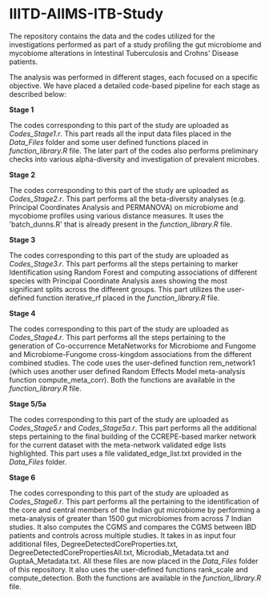# IIITD-AIIMS-ITB-Study
The repository contains the data and the codes utilized for the investigations performed as part of a study profiling the gut microbiome and mycobiome alterations in Intestinal Tuberculosis and Crohns' Disease patients.

The analysis was performed in different stages, each focused on a specific objective. We have placed a detailed code-based pipeline for each stage as described below:

**Stage 1**

The codes corresponding to this part of the study are uploaded as *Codes_Stage1.r*. This part reads all the input data files placed in the *Data_Files* folder and some user defined functions placed in *function_library.R* file. The later part of the codes also performs preliminary checks into various alpha-diversity and investigation of prevalent microbes.

**Stage 2**

The codes corresponding to this part of the study are uploaded as *Codes_Stage2.r*. This part performs all the beta-diversity analyses (e.g. Principal Coordinates Analysis and PERMANOVA) on microbiome and mycobiome profiles using various distance measures. It uses the 'batch_dunns.R' that is already present in the *function_library.R* file. 

**Stage 3**

The codes corresponding to this part of the study are uploaded as *Codes_Stage3.r*. This part performs all the steps pertaining to marker Identification using Random Forest and computing associations of different species with Principal Coordinate Analysis axes showing the most significant splits across the different groups. This part utilizes the user-defined function iterative_rf placed in the *function_library.R* file.

**Stage 4**

The codes corresponding to this part of the study are uploaded as *Codes_Stage4.r*. This part performs all the steps pertaining to the generation of Co-occurrence MetaNetworks for Microbiome and Fungome and Microbiome-Fungome cross-kingdom associations from the different combined studies. The code uses the user-defined function rem_network1 (which uses another user defined Random Effects Model meta-analysis function compute_meta_corr). Both the functions are available in the *function_library.R* file.

**Stage 5/5a**

The codes corresponding to this part of the study are uploaded as *Codes_Stage5.r* and *Codes_Stage5a.r*. This part performs all the additional steps pertaining to the final building of the CCREPE-based marker network for the current dataset with the meta-network validated edge lists highlighted. This part uses a file validated_edge_list.txt provided in the *Data_Files* folder.

**Stage 6**

The codes corresponding to this part of the study are uploaded as *Codes_Stage6.r*. This part performs all the pertaining to the identification of the core and central members of the Indian gut microbiome by performing a meta-analysis of greater than 1500 gut microbiomes from across 7 Indian studies. It also computes the CGMS and compares the CGMS between IBD patients and controls across multiple studies. It takes in as input four additional files, DegreeDetectedCoreProperties.txt, DegreeDetectedCorePropertiesAll.txt, Microdiab_Metadata.txt and GuptaA_Metadata.txt. All these files are now placed in the *Data_Files* folder of this repository. It also uses the user-defined functions rank_scale and compute_detection.  Both the functions are available in the *function_library.R* file.
